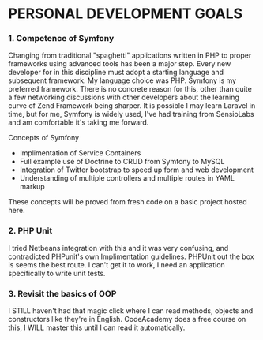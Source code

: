 # PERSONAL DEVELOPMENT GOALS

### 1. Competence of Symfony ###

Changing from traditional "spaghetti" applications written in PHP to proper frameworks using advanced tools has been a major step. Every new developer for in this discipline must adopt a starting language and subsequent framework. My language choice was PHP. Symfony is my preferred framework. There is no concrete reason for this, other than quite a few networking discussions with other developers about the learning curve of Zend Framework being sharper. It is possible I may learn Laravel in time, but for me, Symfony is widely used, I've had training from SensioLabs and am comfortable it's taking me forward.

Concepts of Symfony

- Implimentation of Service Containers
- Full example use of Doctrine to CRUD from Symfony to MySQL
- Integration of Twitter bootstrap to speed up form and web development
- Understanding of multiple controllers and multiple routes in YAML markup

These concepts will be proved from fresh code on a basic project hosted here.

### 2. PHP Unit ###

I tried Netbeans integration with this and it was very confusing, and contradicted PHPunit's own Implimentation guidelines. PHPUnit out the box is seems the best route. I can't get it to work, I need an application specifically to write unit tests.

### 3. Revisit the basics of OOP ###

I STILL haven't had that magic click where I can read methods, objects and constructors like they're in English. CodeAcademy does a free course on this, I WILL master this until I can read it automatically.
